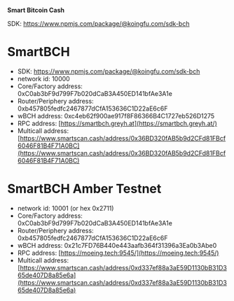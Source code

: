 **Smart Bitcoin Cash**

SDK: https://www.npmjs.com/package/@koingfu.com/sdk-bch

# **SmartBCH**
- SDK: https://www.npmjs.com/package/@koingfu.com/sdk-bch
- network id: 10000
- Core/Factory address: 0xC0ab3bF9d799F7b020dCaB3A450ED141bfAe3A1e
- Router/Periphery address: 0xb457805fedfc2467877dCfA153636C1D22aE6c6F
- wBCH address: 0xc4eb62f900ae917f8F86366B4C1727eb526D1275
- RPC address: [https://smartbch.greyh.at](https://smartbch.greyh.at/)
- Multicall address: [https://www.smartscan.cash/address/0x36BD320fAB5b9d2CFd81FBcf6046F81B4F71A0BC](https://www.smartscan.cash/address/0x36BD320fAB5b9d2CFd81FBcf6046F81B4F71A0BC)


# **SmartBCH Amber Testnet**

- network id: 10001 (or hex 0x2711)
- Core/Factory address: 0xC0ab3bF9d799F7b020dCaB3A450ED141bfAe3A1e
- Router/Periphery address: 0xb457805fedfc2467877dCfA153636C1D22aE6c6F
- wBCH address: 0x21c7FD76B440e443aafb364f31396a3Ea0b3Abe0
- RPC address: [https://moeing.tech:9545/](https://moeing.tech:9545/)
- Multicall address: [https://www.smartscan.cash/address/0xd337ef88a3aE59D1130bB31D365de407D8a85e6a](https://www.smartscan.cash/address/0xd337ef88a3aE59D1130bB31D365de407D8a85e6a)


